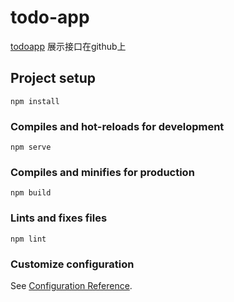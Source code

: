 # todo-app
[todoapp](https://zhaowend.github.io/todo/)
展示接口在github上
## Project setup
```
npm install
```

### Compiles and hot-reloads for development
```
npm serve
```

### Compiles and minifies for production
```
npm build
```

### Lints and fixes files
```
npm lint
```

### Customize configuration
See [Configuration Reference](https://cli.vuejs.org/config/).

